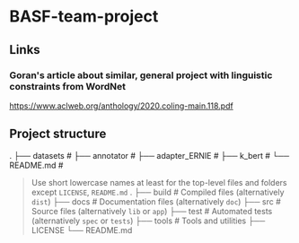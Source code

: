 # BASF-team-project

## Links
### Goran's article about similar, general project with linguistic constraints from WordNet
https://www.aclweb.org/anthology/2020.coling-main.118.pdf

## Project structure
 .
    ├── datasets                # 
    ├── annotator               # 
    ├── adapter_ERNIE           #
    ├── k_bert                  #
    └── README.md               #
  
> Use short lowercase names at least for the top-level files and folders except
> `LICENSE`, `README.md`
.
├── build                   # Compiled files (alternatively `dist`)
├── docs                    # Documentation files (alternatively `doc`)
├── src                     # Source files (alternatively `lib` or `app`)
├── test                    # Automated tests (alternatively `spec` or `tests`)
├── tools                   # Tools and utilities
├── LICENSE
└── README.md
